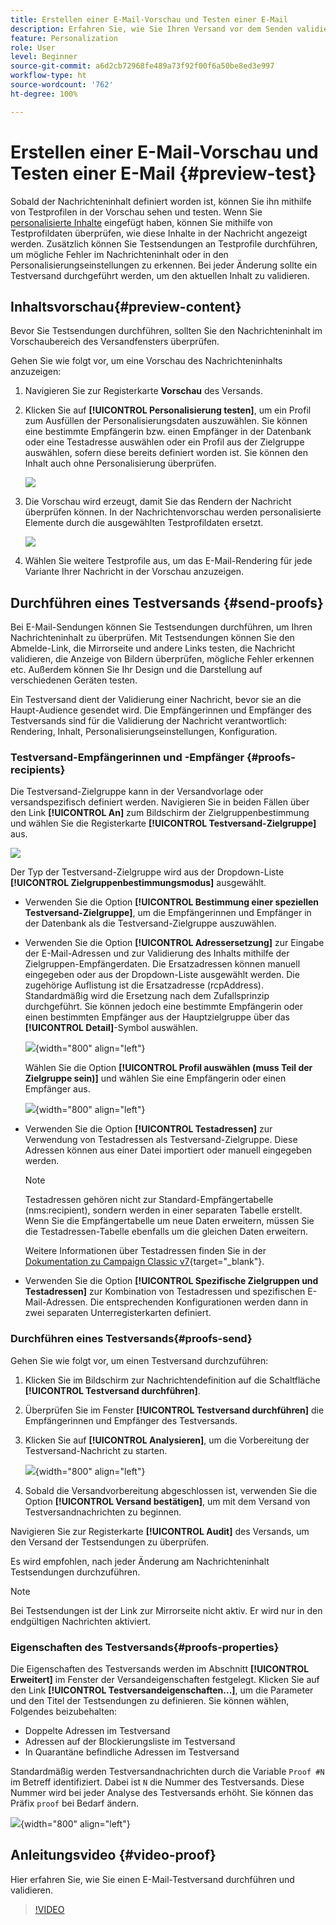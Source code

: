 ```yaml
---
title: Erstellen einer E-Mail-Vorschau und Testen einer E-Mail
description: Erfahren Sie, wie Sie Ihren Versand vor dem Senden validieren
feature: Personalization
role: User
level: Beginner
source-git-commit: a6d2cb72968fe489a73f92f00f6a50be8ed3e997
workflow-type: ht
source-wordcount: '762'
ht-degree: 100%

---
```


# Erstellen einer E-Mail-Vorschau und Testen einer E-Mail {#preview-test}

Sobald der Nachrichteninhalt definiert worden ist, können Sie ihn mithilfe von Testprofilen in der Vorschau sehen und testen. Wenn Sie [personalisierte Inhalte](personalize.md) eingefügt haben, können Sie mithilfe von Testprofildaten überprüfen, wie diese Inhalte in der Nachricht angezeigt werden. Zusätzlich können Sie Testsendungen an Testprofile durchführen, um mögliche Fehler im Nachrichteninhalt oder in den Personalisierungseinstellungen zu erkennen. Bei jeder Änderung sollte ein Testversand durchgeführt werden, um den aktuellen Inhalt zu validieren.

## Inhaltsvorschau{#preview-content}

Bevor Sie Testsendungen durchführen, sollten Sie den Nachrichteninhalt im Vorschaubereich des Versandfensters überprüfen.

Gehen Sie wie folgt vor, um eine Vorschau des Nachrichteninhalts anzuzeigen:

1. Navigieren Sie zur Registerkarte **Vorschau** des Versands.
1. Klicken Sie auf **[!UICONTROL Personalisierung testen]**, um ein Profil zum Ausfüllen der Personalisierungsdaten auszuwählen. Sie können eine bestimmte Empfängerin bzw. einen Empfänger in der Datenbank oder eine Testadresse auswählen oder ein Profil aus der Zielgruppe auswählen, sofern diese bereits definiert worden ist. Sie können den Inhalt auch ohne Personalisierung überprüfen.

   ![](assets/test-personalization.png)

1. Die Vorschau wird erzeugt, damit Sie das Rendern der Nachricht überprüfen können. In der Nachrichtenvorschau werden personalisierte Elemente durch die ausgewählten Testprofildaten ersetzt.

   ![](assets/test-personalization-with-a-recipient.png)

1. Wählen Sie weitere Testprofile aus, um das E-Mail-Rendering für jede Variante Ihrer Nachricht in der Vorschau anzuzeigen.

## Durchführen eines Testversands {#send-proofs}

Bei E-Mail-Sendungen können Sie Testsendungen durchführen, um Ihren Nachrichteninhalt zu überprüfen. Mit Testsendungen können Sie den Abmelde-Link, die Mirrorseite und andere Links testen, die Nachricht validieren, die Anzeige von Bildern überprüfen, mögliche Fehler erkennen etc. Außerdem können Sie Ihr Design und die Darstellung auf verschiedenen Geräten testen.

Ein Testversand dient der Validierung einer Nachricht, bevor sie an die Haupt-Audience gesendet wird. Die Empfängerinnen und Empfänger des Testversands sind für die Validierung der Nachricht verantwortlich: Rendering, Inhalt, Personalisierungseinstellungen, Konfiguration.

### Testversand-Empfängerinnen und -Empfänger {#proofs-recipients}

Die Testversand-Zielgruppe kann in der Versandvorlage oder versandspezifisch definiert werden. Navigieren Sie in beiden Fällen über den Link **[!UICONTROL An]** zum Bildschirm der Zielgruppenbestimmung und wählen Sie die Registerkarte **[!UICONTROL Testversand-Zielgruppe]** aus.

![](assets/target-of-proofs.png)

Der Typ der Testversand-Zielgruppe wird aus der Dropdown-Liste **[!UICONTROL Zielgruppenbestimmungsmodus]** ausgewählt.

* Verwenden Sie die Option **[!UICONTROL Bestimmung einer speziellen Testversand-Zielgruppe]**, um die Empfängerinnen und Empfänger in der Datenbank als die Testversand-Zielgruppe auszuwählen.
* Verwenden Sie die Option **[!UICONTROL Adressersetzung]** zur Eingabe der E-Mail-Adressen und zur Validierung des Inhalts mithilfe der Zielgruppen-Empfängerdaten. Die Ersatzadressen können manuell eingegeben oder aus der Dropdown-Liste ausgewählt werden. Die zugehörige Auflistung ist die Ersatzadresse (rcpAddress).
Standardmäßig wird die Ersetzung nach dem Zufallsprinzip durchgeführt. Sie können jedoch eine bestimmte Empfängerin oder einen bestimmten Empfänger aus der Hauptzielgruppe über das **[!UICONTROL Detail]**-Symbol auswählen.

   ![](assets/target-of-proofs-substitution-details.png){width="800" align="left"}

   Wählen Sie die Option **[!UICONTROL Profil auswählen (muss Teil der Zielgruppe sein)]** und wählen Sie eine Empfängerin oder einen Empfänger aus.

   ![](assets/target-of-proofs-substitution.png){width="800" align="left"}


* Verwenden Sie die Option **[!UICONTROL Testadressen]** zur Verwendung von Testadressen als Testversand-Zielgruppe. Diese Adressen können aus einer Datei importiert oder manuell eingegeben werden.

   >[!NOTE]
   >
   >Testadressen gehören nicht zur Standard-Empfängertabelle (nms:recipient), sondern werden in einer separaten Tabelle erstellt. Wenn Sie die Empfängertabelle um neue Daten erweitern, müssen Sie die Testadressen-Tabelle ebenfalls um die gleichen Daten erweitern.

   Weitere Informationen über Testadressen finden Sie in der [Dokumentation zu Campaign Classic v7](https://experienceleague.adobe.com/docs/campaign-classic/using/sending-messages/using-seed-addresses/about-seed-addresses.html?lang=de){target="_blank"}.

* Verwenden Sie die Option **[!UICONTROL Spezifische Zielgruppen und Testadressen]** zur Kombination von Testadressen und spezifischen E-Mail-Adressen. Die entsprechenden Konfigurationen werden dann in zwei separaten Unterregisterkarten definiert.

### Durchführen eines Testversands{#proofs-send}

Gehen Sie wie folgt vor, um einen Testversand durchzuführen:

1. Klicken Sie im Bildschirm zur Nachrichtendefinition auf die Schaltfläche **[!UICONTROL Testversand durchführen]**.
1. Überprüfen Sie im Fenster **[!UICONTROL Testversand durchführen]** die Empfängerinnen und Empfänger des Testversands.
1. Klicken Sie auf **[!UICONTROL Analysieren]**, um die Vorbereitung der Testversand-Nachricht zu starten.

   ![](assets/send-proof-analyze.png){width="800" align="left"}

1. Sobald die Versandvorbereitung abgeschlossen ist, verwenden Sie die Option **[!UICONTROL Versand bestätigen]**, um mit dem Versand von Testversandnachrichten zu beginnen.

Navigieren Sie zur Registerkarte **[!UICONTROL Audit]** des Versands, um den Versand der Testsendungen zu überprüfen.

Es wird empfohlen, nach jeder Änderung am Nachrichteninhalt Testsendungen durchzuführen.

>[!NOTE]
>
>Bei Testsendungen ist der Link zur Mirrorseite nicht aktiv. Er wird nur in den endgültigen Nachrichten aktiviert.

### Eigenschaften des Testversands{#proofs-properties}

Die Eigenschaften des Testversands werden im Abschnitt **[!UICONTROL Erweitert]** im Fenster der Versandeigenschaften festgelegt. Klicken Sie auf den Link **[!UICONTROL Testversandeigenschaften...]**, um die Parameter und den Titel der Testsendungen zu definieren. Sie können wählen, Folgendes beizubehalten:

* Doppelte Adressen im Testversand
* Adressen auf der Blockierungsliste im Testversand
* In Quarantäne befindliche Adressen im Testversand

Standardmäßig werden Testversandnachrichten durch die Variable `Proof #N` im Betreff identifiziert. Dabei ist `N` die Nummer des Testversands. Diese Nummer wird bei jeder Analyse des Testversands erhöht. Sie können das Präfix `proof` bei Bedarf ändern.

![](assets/proof-parameters.png){width="800" align="left"}


## Anleitungsvideo {#video-proof}

Hier erfahren Sie, wie Sie einen E-Mail-Testversand durchführen und validieren.

>[!VIDEO](https://video.tv.adobe.com/v/333404)
